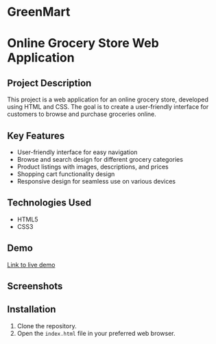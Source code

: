 # GreenMart
# Online Grocery Store Web Application

<!-- ![Project Image](insert_image_url_here) -->

## Project Description

This project is a web application for an online grocery store, developed using HTML and CSS. The goal is to create a user-friendly interface for customers to browse and purchase groceries online.

## Key Features

- User-friendly interface for easy navigation
- Browse and search design for different grocery categories
- Product listings with images, descriptions, and prices
- Shopping cart functionality design
- Responsive design for seamless use on various devices

## Technologies Used

- HTML5
- CSS3

## Demo

[Link to live demo](https://aashritha2001.github.io/GreenMart/)

## Screenshots

<!-- ![Screenshot 1](insert_screenshot_url_here)
![Screenshot 2](insert_screenshot_url_here) -->

## Installation

1. Clone the repository.
2. Open the `index.html` file in your preferred web browser.

